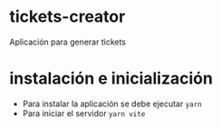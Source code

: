 # tickets-creator
Aplicación para generar tickets

# instalación e inicialización
- Para instalar la aplicación se debe ejecutar ``yarn``
- Para iniciar el servidor ``yarn vite``


